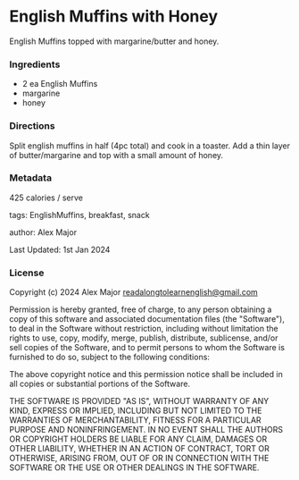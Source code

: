 # English Muffins with Honey

English Muffins topped with margarine/butter and honey.


### Ingredients

 * 2 ea English Muffins
 * margarine
 * honey

### Directions

Split english muffins in half (4pc total) and cook in a toaster. Add a thin layer of butter/margarine and top with a small amount of honey.

### Metadata

425 calories / serve


tags: EnglishMuffins, breakfast, snack


author: Alex Major

Last Updated: 1st Jan 2024

### License 
Copyright (c) 2024 Alex Major <readalongtolearnenglish@gmail.com>

Permission is hereby granted, free of charge, to any person
obtaining a copy of this software and associated documentation
files (the "Software"), to deal in the Software without
restriction, including without limitation the rights to use,
copy, modify, merge, publish, distribute, sublicense, and/or sell
copies of the Software, and to permit persons to whom the
Software is furnished to do so, subject to the following
conditions:

The above copyright notice and this permission notice shall be
included in all copies or substantial portions of the Software.

THE SOFTWARE IS PROVIDED "AS IS", WITHOUT WARRANTY OF ANY KIND,
EXPRESS OR IMPLIED, INCLUDING BUT NOT LIMITED TO THE WARRANTIES
OF MERCHANTABILITY, FITNESS FOR A PARTICULAR PURPOSE AND
NONINFRINGEMENT. IN NO EVENT SHALL THE AUTHORS OR COPYRIGHT
HOLDERS BE LIABLE FOR ANY CLAIM, DAMAGES OR OTHER LIABILITY,
WHETHER IN AN ACTION OF CONTRACT, TORT OR OTHERWISE, ARISING
FROM, OUT OF OR IN CONNECTION WITH THE SOFTWARE OR THE USE OR
OTHER DEALINGS IN THE SOFTWARE.
